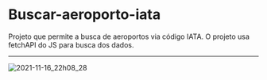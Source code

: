# Buscar-aeroporto-iata
Projeto que permite a busca de aeroportos via código IATA. O projeto usa fetchAPI do JS para busca dos dados.
<hr>

![2021-11-16_22h08_28](https://user-images.githubusercontent.com/40668499/142090890-275db6a0-e77f-4852-8bc8-6d996f049770.gif)
